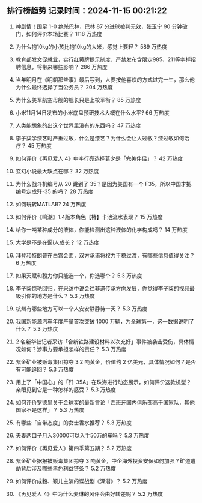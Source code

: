 
## 排行榜趋势 记录时间：2024-11-15 00:21:22
  
  1. 神剧情！国足 1-0 绝杀巴林，巴林 87 分进球被判无效，张玉宁 90 分钟破门，如何评价本场比赛？ 1118 万热度
    
  2. 为什么抱10kg的小孩比抱10kg的大米，感觉上要轻？ 589 万热度
    
  3. 教育部发文促就业，实行红黄牌提示制度、严禁发布含限定985、211等字样招聘信息，将带来哪些影响？ 286 万热度
    
  4. 当年明月在《明朝那些事》最后写到，人要按他喜欢的方式过完一生，那么他为什么最终选择了当公务员？ 204 万热度
    
  5. 为什么美军航空母舰的舰长只是上校军衔？ 85 万热度
    
  6. 小米11月14日发布的小米底盘预研技术大概在什么水平? 66 万热度
    
  7. 人类能想象的出这个世界里没有的东西吗？ 47 万热度
    
  8. 李子柒学漆艺时严重过敏，什么是漆艺？为什么会让人过敏？漆过敏如何治疗？ 45 万热度
    
  9. 如何评价《再见爱人 4》中李行亮选择葛夕是「完美伴侣」？ 42 万热度
    
  10. 玄幻小说最大缺点在哪？ 32 万热度
    
  11. 为什么战斗机编号从 20 跳到了 35？是因为美国有一个 F35，所以中国才把编号定成歼-35 的吗？ 28 万热度
    
  12. 如何玩转MATLAB? 24 万热度
    
  13. 如何评价《鸣潮》1.4版本角色【椿】卡池流水表现？ 15 万热度
    
  14. 给你一吨某种成分的液体，你能检测出这种液体的化学构成吗？ 14 万热度
    
  15. 大学是不是在逼i人成长？ 12 万热度
    
  16. 拜登和特朗普在白宫会面，双方承诺将权力平稳过渡，有哪些信息值得关注？ 6 万热度
    
  17. 如果天赋和毅力你只能选一个，你选哪个？ 5.3 万热度
    
  18. 李子柒惊艳回归，在采访中说会往非遗传承方向发展，你觉得李子柒的视频最吸引你的地方是什么？ 5.3 万热度
    
  19. 杭州有哪些地方可以一个人安安静静待一天？ 5.3 万热度
    
  20. 我国新能源汽车年度产量首次突破 1000 万辆，为全球第一，这一数据说明了什么？ 5.3 万热度
    
  21. 2 名新华社记者采访「合新铁路建设材料以次充好」事件被袭击受伤，具体情况如何？涉事方要承担怎样的责任？ 5.3 万热度
    
  22. 紫金矿业被贩毒集团掠夺 3.2 吨黄金，价值约 2 亿美元，具体情况如何？是否有可能追回？ 5.3 万热度
    
  23. 用上了「中国心」的「歼-35A」在珠海进行动态展示，如何评价这款机型？亲眼见到它是一种怎样的感受？ 5.3 万热度
    
  24. 如何评价罗德里关于金球奖的最新言论「西班牙国内俱乐部高于国家队，其他国家不是这样」？ 5.3 万热度
    
  25. 有哪些「自带态度」的女士香水推荐？ 5.3 万热度
    
  26. 夫妻两口子月入30000可以入手50万的车吗？ 5.3 万热度
    
  27. 如何评价《再见爱人》第四季第五期？ 5.2 万热度
    
  28. 紫金矿业据报被贩毒集团掠夺 3 吨黄金，中企海外投资安保如何加强？矿道遭劫背后涉及哪些黑色利益链条？ 5.2 万热度
    
  29. 如何评价成毅、颖儿主演的谍战剧《深潜》？ 5.2 万热度
    
  30. 《再见爱人 4》中为什么麦琳的风评会由好转差呢？ 5.2 万热度
    